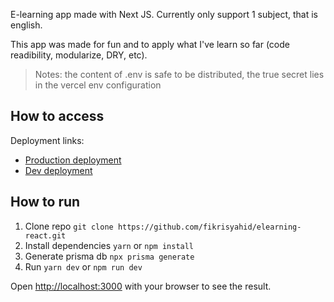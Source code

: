 E-learning app made with Next JS.
Currently only support 1 subject, that is english.

This app was made for fun and to apply what I've learn so far (code readibility, modularize, DRY, etc).

> Notes: the content of .env is safe to be distributed, the true secret lies in the vercel env configuration

## How to access

Deployment links:
- [Production deployment](https://elzaki.vercel.app/)
- [Dev deployment](https://elzaki-dev.vercel.app/)

## How to run

1. Clone repo `git clone https://github.com/fikrisyahid/elearning-react.git`
2. Install dependencies `yarn` or `npm install`
3. Generate prisma db `npx prisma generate`
4. Run `yarn dev` or `npm run dev`

Open [http://localhost:3000](http://localhost:3000) with your browser to see the result.
